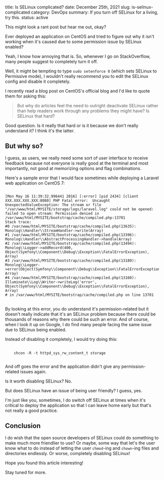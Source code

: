 title: Is SELinux complicated?
date: December 25th, 2021
slug: is-selinux-complicated
category: DevOps
summary: If you turn off SELinux for a living, try this.
status: active

This might look a rant post but hear me out, okay?

Ever deployed an application on CentOS and tried to figure out why it isn't working when it's caused due to some permission issue by SELinux enabled?

Yeah, I know how annoying that is. So, whenever I go on StackOverflow, many people suggest to completely turn it off.

Well, it might be tempting to type `sudo setenforce 0` (which sets SELinux to Permissive mode), I wouldn't really recommend you to edit the SELinux config and disable it completely.

I recently read a blog post on CentOS's official blog and I'd like to quote them for asking this:

> But why do articles feel the need to outright deactivate SELinux rather than help readers work through any problems they might have? Is SELinux that hard?

Good question. Is it really that hard or is it because we don't really understand it? I think it's the latter.

## But why so?

I guess, as users, we really need some sort of user interface to receive feedback because not everyone is really good at the terminal and most importantly, not good at memorizing options and flag combinations.

Here's a sample error that I would face sometimes while deploying a Laravel web application on CentOS 7:

<pre>
<code class="bash">
[Mon May 16 11:39:32.996441 2016] [:error] [pid 2434] [client XXX.XXX.XXX.XXX:8080] PHP Fatal error:  Uncaught UnexpectedValueException: The stream or file "/var/www/html/MYSITE/storage/logs/laravel.log" could not be opened: failed to open stream: Permission denied in /var/www/html/MYSITE/bootstrap/cache/compiled.php:13701
Stack trace:
#0 /var/www/html/MYSITE/bootstrap/cache/compiled.php(13635): Monolog\\Handler\\StreamHandler->write(Array)
#1 /var/www/html/MYSITE/bootstrap/cache/compiled.php(13396): Monolog\\Handler\\AbstractProcessingHandler->handle(Array)
#2 /var/www/html/MYSITE/bootstrap/cache/compiled.php(13494): Monolog\\Logger->addRecord(400, Object(Symfony\\Component\\Debug\\Exception\\FatalErrorException), Array)
#3 /var/www/html/MYSITE/bootstrap/cache/compiled.php(13189): Monolog\\Logger->error(Object(Symfony\\Component\\Debug\\Exception\\FatalErrorException), Array)
#4 /var/www/html/MYSITE/bootstrap/cache/compiled.php(13160): Illuminate\\Log\\Writer->writeLog('error', Object(Symfony\\Component\\Debug\\Exception\\FatalErrorException), Array)
# in /var/www/html/MYSITE/bootstrap/cache/compiled.php on line 13701
</code>
</pre>

By looking at this error, you do understand it's permission-related but it doesn't really indicate that it's an SELinux problem because there could be thousands of reasons why there could be such an error. And of course, when I look it up on Google, I do find many people facing the same issue due to SELinux being enabled.

Instead of disabling it completely, I would try doing this:

<pre>
	<code class="bash">
	chcon -R -t httpd_sys_rw_content_t storage
	</code>
</pre>

And off goes the error and the application didn't give any permission-related issues again.

Is it worth disabling SELinux? No. 

But does SELinux have an issue of being user friendly? I guess, yes.

I'm just like you, sometimes, I do switch off SELinux at times when it's critical to deploy the application so that I can leave home early but that's not really a good practice.

## Conclusion

I do wish that the open source developers of SELinux could do something to make much more friendlier to use? Or maybe, some way that let's the user know what to do instead of letting the user `chmod`-ing and `chown`-ing files and directories endlessly. Or worse, completely disabling SELinux!

Hope you found this article interesting!

Stay tuned for more.
